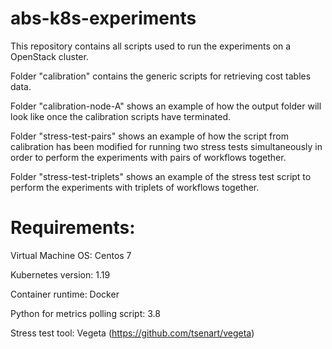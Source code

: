 # abs-k8s-experiments
This repository contains all scripts used to run the experiments on a OpenStack cluster.

Folder "calibration" contains the generic scripts for retrieving cost tables data.

Folder "calibration-node-A" shows an example of how the output folder will look like once the calibration scripts have terminated.

Folder "stress-test-pairs" shows an example of how the script from calibration has been modified for running two stress tests simultaneously in order to perform the experiments with pairs of workflows together.

Folder "stress-test-triplets" shows an example of the stress test script to perform the experiments with triplets of workflows together.

# Requirements:

Virtual Machine OS: Centos 7

Kubernetes version: 1.19

Container runtime: Docker

Python for metrics polling script: 3.8

Stress test tool: Vegeta (https://github.com/tsenart/vegeta)

